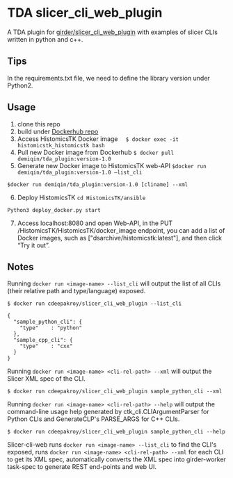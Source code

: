 # TDA slicer_cli_web_plugin
A TDA plugin for [girder/slicer_cli_web_plugin](https://github.com/cdeepakroy/slicer_cli_web_plugin)
with examples of slicer CLIs written in python and c++. 


## Tips
In the requirements.txt file,  we need to define the library version under Python2. 

## Usage
1. clone this repo 
2. build under [Dockerhub repo](https://cloud.docker.com/repository/docker/demiqin/tda_plugin)
3. Access HistomicsTK Docker image ```  $ docker exec -it histomicstk_histomicstk bash```
4. Pull new Docker image from Dockerhub ```$ docker pull demiqin/tda_plugin:version-1.0```
5. Generate new Docker image to HistomicsTK web-API
```$docker run demiqin/tda_plugin:version-1.0 —list_cli```
```
$docker run demiqin/tda_plugin:version-1.0 [cliname] --xml 
```
6. Deploy HistomicsTK
```cd HistomicsTK/ansible```
```
Python3 deploy_docker.py start
```
7. Access localhost:8080 and open Web-API, in the PUT /HistomicsTK/HistomicsTK/docker_image endpoint, you can add a list of Docker images, such as ["dsarchive/histomicstk:latest"], and then click “Try it out”. 

## Notes
Running `docker run <image-name> --list_cli` will output the list of all CLIs (their relative path and type/language) exposed.

```
$ docker run cdeepakroy/slicer_cli_web_plugin --list_cli

{
  "sample_python_cli": {
    "type"    : "python"
  },
  "sample_cpp_cli": {
    "type"    : "cxx"
  }
}
```

Running `docker run <image-name> <cli-rel-path> --xml` will output the Slicer XML spec of the CLI.

```
$ docker run cdeepakroy/slicer_cli_web_plugin sample_python_cli --xml

```

Running `docker run <image-name> <cli-rel-path> --help` will output the command-line usage help generated by ctk_cli.CLIArgumentParser for Python CLIs and GenerateCLP's PARSE_ARGS for C++ CLIs.

```
$ docker run cdeepakroy/slicer_cli_web_plugin sample_python_cli --help

```

Slicer-cli-web runs `docker run <image-name> --list_cli` to find the CLI's exposed, runs `docker run <image-name> <cli-rel-path> --xml` for each CLI to get its XML spec, automatically converts the XML spec into girder-worker task-spec to generate REST end-points and web UI.

